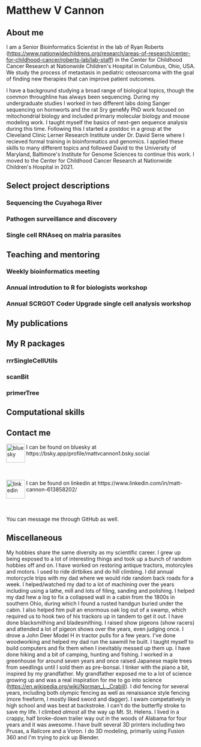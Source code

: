 # Matthew V Cannon

## About me
I am a Senior Bioinformatics Scientist in the lab of Ryan Roberts (https://www.nationwidechildrens.org/research/areas-of-research/center-for-childhood-cancer/roberts-lab/lab-staff) in the Center for Childhood Cancer Research at Nationwide Children's Hospital in Columbus, Ohio, USA. We study the process of metastasis in pediatric osteosarcoma with the goal of finding new therapies that can improve patient outcomes.

I have a background studying a broad range of biological topics, though the common throughline has always been sequencing. During my undergraduate studies I worked in two different labs doing Sanger sequencing on hornworts and the rat Sry geneMy PhD work focused on mitochondrial biology and included primariy molecular biology and mouse modeling work. I taught myself the basics of next-gen sequence analysis during this time. Following this I started a postdoc in a group at the Cleveland Clinic Lerner Research Institute under Dr. David Serre where I recieved formal training in bioinformatics and genomics. I applied these skills to many different topics and followed David to the University of Maryland, Baltimore's Institute for Genome Sciences to continue this work. I moved to the Center for Childhood Cancer Research at Nationwide Children's Hospital in 2021.

## Select project descriptions

### 

### Sequencing the Cuyahoga River

### Pathogen surveillance and discovery

### Single cell RNAseq on malria parasites


## Teaching and mentoring

### Weekly bioinformatics meeting

### Annual introdution to R for biologists workshop

### Annual SCRGOT Coder Upgrade single cell analysis workshop


## My publications

## My R packages

### rrrSingleCellUtils

### scanBit

### primerTree

## Computational skills




## Contact me

<img align="left" src="https://upload.wikimedia.org/wikipedia/commons/thumb/7/7a/Bluesky_Logo.svg/600px-Bluesky_Logo.svg.png?20240211144739" alt="bluesky" width="50" height="50"/>
I can be found on bluesky at https://bsky.app/profile/mattvcannon1.bsky.social

<br/><br/>

<img align="left" src="https://upload.wikimedia.org/wikipedia/commons/thumb/8/81/LinkedIn_icon.svg/72px-LinkedIn_icon.svg.png?20210220164014" alt="linkedin" width="50" height="50"/>
I can be found on linkedin at https://www.linkedin.com/in/matt-cannon-613858202/

<br/><br/>

You can message me through GitHub as well.

## Miscellaneous

My hobbies share the same diversity as my scientific career. I grew up being exposed to a lot of interesting things and took up a bunch of random hobbies off and on. I have worked on restoring antique tractors, motorcyles and motors. I used to ride dirtbikes and do hill climbing. I did annual motorcycle trips with my dad where we would ride random back roads for a week. I helped/watched my dad to a lot of machining over the years including using a lathe, mill and lots of filing, sanding and polishing. I helped my dad hew a log to fix a collapsed wall in a cabin from the 1800s in southern Ohio, during which I found a rusted handgun buried under the cabin. I also helped him pull an enormous oak log out of a swamp, which required us to hook two of his trackors up in tandem to get it out. I have done blacksmithing and bladesmithing. I raised show pigeons (show racers) and attended a lot of pigeon shows over the years, even judging once. I drove a John Deer Model H in tractor pulls for a few years. I've done woodworking and helped my dad run the sawmill he built. I taught myself to build computers and fix them when I inevitably messed up them up. I have done hiking and a bit of camping, hunting and fishing. I worked in a greenhouse for around seven years and once raised Japanese maple trees from seedlings until I sold them as pre-bonsai. I tinker with the piano a bit, inspired by my grandfather. My grandfather exposed me to a lot of science growing up and was a real inspiration for me to go into science (https://en.wikipedia.org/wiki/Norman_L._Crabill). I did fencing for several years, including both olympic fencing as well as renaissance style fencing (more freeform, I mostly liked sword and dagger). I swam competatively in high school and was best at backstroke. I can't do the butterfly stroke to save my life. I climbed *almost* all the way up Mt. St. Helens. I lived in a crappy, half broke-down trailer way out in the woods of Alabama for four years and it was awesome. I have built several 3D printers including two Prusas, a Railcore and a Voron. I do 3D modeling, primarily using Fusion 360 and I'm trying to pick up Blender.
